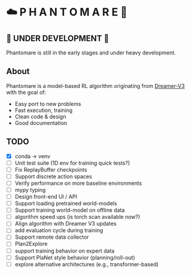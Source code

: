 # ☁️ P H A N T O M A R E 👻

## 🚧 UNDER DEVELOPMENT 🚧
Phantomare is still in the early stages and under heavy development.

## About
Phantomare is a model-based RL algorithm originating from [Dreamer-V3](https://danijar.com/project/dreamerv3/) with the goal of:

- Easy port to new problems
- Fast execution, training
- Clean code & design
- Good documentation

## TODO
- [X] conda -> venv
- [ ] Unit test suite (1D env for training quick tests?)
- [ ] Fix ReplayBuffer checkpoints
- [ ] Support discrete action spaces
- [ ] Verify performance on more baseline environments
- [ ] mypy typing
- [ ] Design front-end UI / API
- [ ] Support loading pretrained world-models
- [ ] Support training world-model on offline data
- [ ] algorithm speed ups (is torch scan available now?)
- [ ] Align algorithm with Dreamer V3 updates
- [ ] add evaluation cycle during training
- [ ] Support remote data collector
- [ ] Plan2Explore
- [ ] support training behavior on expert data
- [ ] Support PlaNet style behavior (planning/roll-out)
- [ ] explore alternative architectures (e.g., transformer-based)
